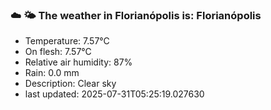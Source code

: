 ### ☁️ 🌤️  The weather in Florianópolis is: Florianópolis

- Temperature: 7.57°C
- On flesh: 7.57°C
- Relative air humidity: 87%
- Rain: 0.0 mm
- Description: Clear sky
- last updated: 2025-07-31T05:25:19.027630
